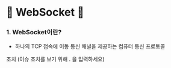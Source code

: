 # :fist_right: WebSocket :fist_left:

### 1. WebSocket이란?

- 하나의 TCP 접속에 이동 통신 채널을 제공하는 컴퓨터 통신 프로토콜



조치 (이슈 조치를 보기 위해 . 을 입력하세요)